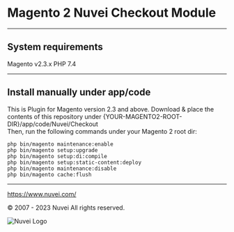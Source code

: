 # Magento 2 Nuvei Checkout Module

---

## System requirements
Magento v2.3.x
PHP 7.4

---

## Install manually under app/code
This is Plugin for Magento version 2.3 and above.
Download & place the contents of this repository under {YOUR-MAGENTO2-ROOT-DIR}/app/code/Nuvei/Checkout  
Then, run the following commands under your Magento 2 root dir:
```
php bin/magento maintenance:enable
php bin/magento setup:upgrade
php bin/magento setup:di:compile
php bin/magento setup:static-content:deploy
php bin/magento maintenance:disable
php bin/magento cache:flush
```

---

https://www.nuvei.com/

© 2007 - 2023 Nuvei
All rights reserved.

![Nuvei Logo](https://github.com/SafeChargeInternational/nuvei_checkout_magento/blob/master/view/frontend/web/images/logo-dark.svg)
